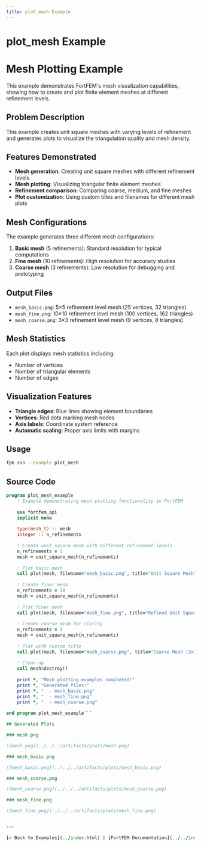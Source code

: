 ```yaml
---
title: plot_mesh Example
---
```


# plot_mesh Example

# Mesh Plotting Example

This example demonstrates FortFEM's mesh visualization capabilities, showing how to create and plot finite element meshes at different refinement levels.

## Problem Description

This example creates unit square meshes with varying levels of refinement and generates plots to visualize the triangulation quality and mesh density.

## Features Demonstrated

- **Mesh generation**: Creating unit square meshes with different refinement levels
- **Mesh plotting**: Visualizing triangular finite element meshes
- **Refinement comparison**: Comparing coarse, medium, and fine meshes
- **Plot customization**: Using custom titles and filenames for different mesh plots

## Mesh Configurations

The example generates three different mesh configurations:

1. **Basic mesh** (5 refinements): Standard resolution for typical computations
2. **Fine mesh** (10 refinements): High resolution for accuracy studies  
3. **Coarse mesh** (3 refinements): Low resolution for debugging and prototyping

## Output Files

- `mesh_basic.png`: 5×5 refinement level mesh (25 vertices, 32 triangles)
- `mesh_fine.png`: 10×10 refinement level mesh (100 vertices, 162 triangles)
- `mesh_coarse.png`: 3×3 refinement level mesh (9 vertices, 8 triangles)

## Mesh Statistics

Each plot displays mesh statistics including:
- Number of vertices
- Number of triangular elements
- Number of edges

## Visualization Features

- **Triangle edges**: Blue lines showing element boundaries
- **Vertices**: Red dots marking mesh nodes
- **Axis labels**: Coordinate system reference
- **Automatic scaling**: Proper axis limits with margins
## Usage

```bash
fpm run --example plot_mesh
```

## Source Code

```fortran
program plot_mesh_example
    ! Example demonstrating mesh plotting functionality in FortFEM
    
    use fortfem_api
    implicit none
    
    type(mesh_t) :: mesh
    integer :: n_refinements
    
    ! Create unit square mesh with different refinement levels
    n_refinements = 5
    mesh = unit_square_mesh(n_refinements)
    
    ! Plot basic mesh
    call plot(mesh, filename="mesh_basic.png", title="Unit Square Mesh")
    
    ! Create finer mesh
    n_refinements = 10
    mesh = unit_square_mesh(n_refinements)
    
    ! Plot finer mesh
    call plot(mesh, filename="mesh_fine.png", title="Refined Unit Square Mesh")
    
    ! Create coarse mesh for clarity
    n_refinements = 3
    mesh = unit_square_mesh(n_refinements)
    
    ! Plot with custom title
    call plot(mesh, filename="mesh_coarse.png", title="Coarse Mesh (3x3)")
    
    ! Clean up
    call mesh%destroy()
    
    print *, "Mesh plotting examples completed!"
    print *, "Generated files:"
    print *, "  - mesh_basic.png"
    print *, "  - mesh_fine.png"
    print *, "  - mesh_coarse.png"
    
end program plot_mesh_example```

## Generated Plots

### mesh.png

![mesh.png](../../../artifacts/plots/mesh.png)

### mesh_basic.png

![mesh_basic.png](../../../artifacts/plots/mesh_basic.png)

### mesh_coarse.png

![mesh_coarse.png](../../../artifacts/plots/mesh_coarse.png)

### mesh_fine.png

![mesh_fine.png](../../../artifacts/plots/mesh_fine.png)


---

[← Back to Examples](../index.html) | [FortFEM Documentation](../../index.html)
